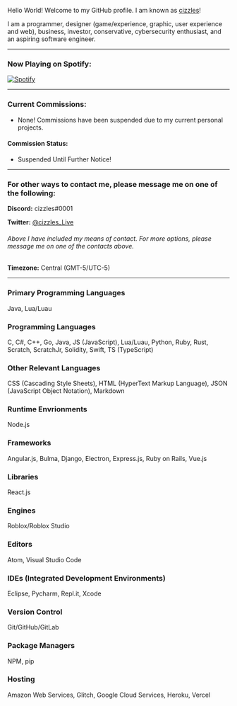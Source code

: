 Hello World! Welcome to my GitHub profile. I am known as [cizzles](https://github.com/cizzles)!

I am a programmer, designer (game/experience, graphic, user experience and web), business, investor, conservative, cybersecurity enthusiast, and an aspiring software engineer.

---

### Now Playing on Spotify:

[![Spotify](https://cizzles-now-playing-on-spotify.vercel.app/api/spotify)](https://open.spotify.com/user/apaig6ltu8b8w8ybkg8xa4n66)

---

### Current Commissions:
* None! Commissions have been suspended due to my current personal projects.
#### Commission Status:
* Suspended Until Further Notice!

---

### For other ways to contact me, please message me on one of the following:

**Discord:** cizzles#0001

**Twitter:** [@cizzles_Live](https://twitter.com/cizzles_Live)

###### Above I have included my means of contact. For more options, please message me on one of the contacts above.

**Timezone:** Central (GMT-5/UTC-5)

---

### Primary Programming Languages

Java, Lua/Luau

### Programming Languages

C, C#, C++, Go, Java, JS (JavaScript), Lua/Luau, Python, Ruby, Rust, Scratch, ScratchJr, Solidity, Swift, TS (TypeScript)

### Other Relevant Languages

CSS (Cascading Style Sheets), HTML (HyperText Markup Language), JSON (JavaScript Object Notation), Markdown

### Runtime Envrionments

Node.js

### Frameworks

Angular.js, Bulma, Django, Electron, Express.js, Ruby on Rails, Vue.js

### Libraries

React.js

### Engines

Roblox/Roblox Studio

### Editors

Atom, Visual Studio Code

### IDEs (Integrated Development Environments)

Eclipse, Pycharm, Repl.it, Xcode

### Version Control

Git/GitHub/GitLab

### Package Managers

NPM, pip

### Hosting

Amazon Web Services, Glitch, Google Cloud Services, Heroku, Vercel
